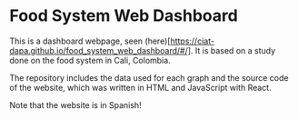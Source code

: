 # Food System Web Dashboard

This is a dashboard webpage, seen (here)[https://ciat-dapa.github.io/food_system_web_dashboard/#/]. It is based on a study done on the food system in Cali, Colombia.

The repository includes the data used for each graph and the source code of the website, which was written in HTML and JavaScript with React.

Note that the website is in Spanish!
